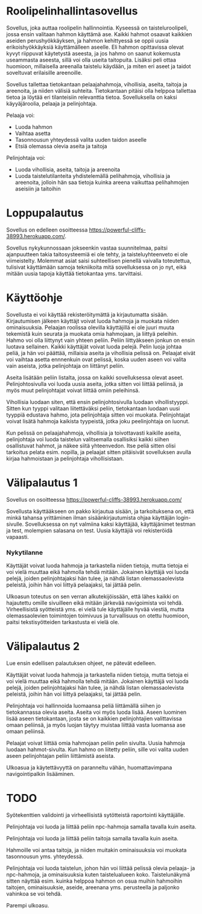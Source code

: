 # Roolipelinhallintasovellus

Sovellus, joka auttaa roolipelin hallinnointia. Kyseessä on taisteluroolipeli, jossa ensin valitaan hahmon käyttämä ase. Kaikki hahmot osaavat kaikkien aseiden perushyökkäyksen, ja hahmon kehittyessä se oppii uusia erikoishyökkäyksiä käyttämälleen aseelle. Eli hahmon opittavissa olevat kyvyt riippuvat käytetystä aseesta, ja jos hahmo on saanut kokemusta useammasta aseesta, sillä voi olla useita taitopuita. Lisäksi peli ottaa huomioon, millaisella areenalla taistelu käydään, ja miten eri aseet ja taidot soveltuvat erilaisille areenoille.

Sovellus tallettaa tietokantaan pelaajahahmoja, vihollisia, aseita, taitoja ja areenoita, ja niiden välisiä suhteita. Tietokantaan pitäisi olla helppoa tallettaa tietoa ja löytää eri tilanteisiin relevanttia tietoa. Sovelluksella on kaksi käyyäjäroolia, pelaaja ja pelinjohtaja.

Pelaaja voi:

* Luoda hahmon
* Vaihtaa asetta
* Tasonnousun yhteydessä valita uuden taidon aseelle
* Etsiä olemassa olevia aseita ja taitoja

Pelinjohtaja voi:

* Luoda vihollisia, aseita, taitoja ja areenoita
* Luoda taistelutilanteita yhdistelemällä pelihahmoja, vihollisia ja areenoita, jolloin hän saa tietoja kuinka areena vaikuttaa pelihahmojen aseisiin ja taitoihin

# Loppupalautus

Sovellus on edelleen osoitteessa https://powerful-cliffs-38993.herokuapp.com/.

Sovellus nykykunnossaan jokseenkin vastaa suunnitelmaa, paitsi ajanpuutteen takia taitosysteemiä ei ole tehty, ja taisteluyhteenveto ei ole viimeistelty. Molemmat asiat saisi suhteellisen pienellä vaivalla toteutettua, tulisivat käyttämään samoja tekniikoita mitä sovelluksessa on jo nyt, eikä mitään uusia tapoja käyttää tietokantaa yms. tarvittaisi.

# Käyttöohje

Sovellusta ei voi käyttää rekisteröitymättä ja kirjautumatta sisään. Kirjautumisen jälkeen käyttäjt voivat luoda hahmoja ja muokata niiden ominaisuuksia. Pelaajan roolissa olevilla käyttäjillä ei ole juuri muuta tekemistä kuin seurata ja muokata omia hahmojaan, ja liittyä peleihin. Hahmo voi olla liittynyt vain yhteen peliin. Peliin liittyäkseen jonkun on ensin luotava sellainen. Kaikki käyttäjät voivat luoda pelejä. Pelin luoja johtaa peliä, ja hän voi päättää, millaisia aseita ja vihollisia pelissä on. Pelaajat eivät voi vaihtaa asetta ennnenkuin ovat pelissä, koska uuden aseen voi valita vain aseista, jotka pelinjohtaja on liittänyt peliin.

Aseita lisätään peliin listalta, jossa on kaikki sovelluksessa olevat aseet. Pelinjohtosivulla voi luoda uusia aseita, jotka sitten voi liittää peliinsä, ja myös muut pelinjohtajat voivat liittää omiin peleihinsä.

Vihollisia luodaan siten, että ensin pelinjohtosivulla luodaan vihollistyyppi. Sitten kun tyyppi valitaan liitettäväksi peliin, tietokantaan luodaan uusi tyyppiä edustava hahmo, jota pelinjohtaja sitten voi muokata. Pelinjohtajat voivat lisätä hahmoja kaikista tyypeistä, jotka joku peelinjohtaja on luonut.

Kun pelissä on pelaajahahmoja, vihollisia ja toivottavasti kaikille aseita, pelinjohtaja voi luoda taistelun valitsemalla osallisiksi kaikki siihen osallistuvat hahmot, ja näkee siitä yhteenvedon. Itse peliä sitten olisi tarkoitus pelata esim. nopilla, ja pelaajat sitten pitäisivät sovelluksen avulla kirjaa hahmoistaan ja pelinjohtaja vihollisistaan.


# Välipalautus 1

Sovellus on osoitteessa https://powerful-cliffs-38993.herokuapp.com/

Sovellusta käyttääkseen on pakko kirjautua sisään, ja tarkoituksena on, että minkä tahansa yrittäminen ilman sisäänkirjautumista ohjaa käyttäjän login-sivulle. Sovelluksessa on nyt valmiina kaksi käyttäjää, käyttäjänimet testman ja test, molempien salasana on test. Uusia käyttäjiä voi rekisteröidä vapaasti.

### Nykytilanne

Käyttäjät voivat luoda hahmoja ja tarkastella niiden tietoja, mutta tietoja ei voi vielä muuttaa eikä hahmolla tehdä mitään. Jokainen käyttäjä voi luoda pelejä, joiden pelinjohtajaksi hän tulee, ja nähdä listan olemassaolevista peleistä, joihin hän voi liittyä pelaajaksi, tai jättää pelin.

Ulkoasun toteutus on sen verran alkutekijöissään, että lähes kaikki on hajautettu omille sivuilleen eikä mitään järkevää navigoimista voi tehdä. Virheellisistä syötteistä yms. ei vielä tule käyttäjälle hyvää viestiä, mutta olemassaolevien toimintojen toimivuus ja turvallisuus on otettu huomioon, paitsi tekstisyötteiden tarkastusta ei vielä ole.

# Välipalautus 2

Lue ensin edellisen palautuksen ohjeet, ne pätevät edelleen.

Käyttäjät voivat luoda hahmoja ja tarkastella niiden tietoja, mutta tietoja ei voi vielä muuttaa eikä hahmolla tehdä mitään. Jokainen käyttäjä voi luoda pelejä, joiden pelinjohtajaksi hän tulee, ja nähdä listan olemassaolevista peleistä, joihin hän voi liittyä pelaajaksi, tai jättää pelin. 

Pelinjohtaja voi hallinnoida luomaansa peliä liittämällä siihen jo tietokannassa olevia aseita. Aseita voi myös luoda lisää. Aseen luominen lisää aseen tietokantaan, josta se on kaikkien pelinjohtajien valittavissa omaan peliinsä, ja myös luojan täytyy muistaa liittää vasta luomansa ase omaan peliinsä.

Pelaajat voivat liittää omia hahmojaan peliin pelin sivulta. Uusia hahmoja luodaan hahmot-sivulta. Kun hahmo on liitetty peliin, sille voi valita uuden aseen pelinjohtajan peliin liittämistä aseista.

Ulkoasua ja käytettävyyttä on paranneltu vähän, huomattavimpana navigointipalkin lisääminen.

# TODO

Syötekenttien validointi ja virheellisistä sytötteistä raportointi käyttäjälle.

Pelinjohtaja voi luoda ja liittää peliin npc-hahmoja samalla tavalla kuin aseita.

Pelinjohtaja voi luoda ja liittää peliin taitoja samalla tavalla kuin aseita.

Hahmoille voi antaa taitoja, ja niiden muitakin ominaisuuksia voi muokata tasonnousun yms. yhteydessä.

Pelinjohtaja voi luoda taistelun, johon hän voi liittää pelissä olevia pelaaja- ja npc-hahmoja, ja ominaisuuksia kuten taistelualueen koko. Taistelunäkymä sitten näyttää esim. kuinka helppoa hahmon on osua muihin hahmoihin taitojen, ominaisuuksie, aseide, areenana yms. perusteella ja paljonko vahinkoa se voi tehdä.

Parempi ulkoasu.
